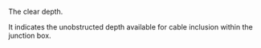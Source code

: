 The clear depth.

It indicates the unobstructed depth available for cable inclusion within the junction box.
